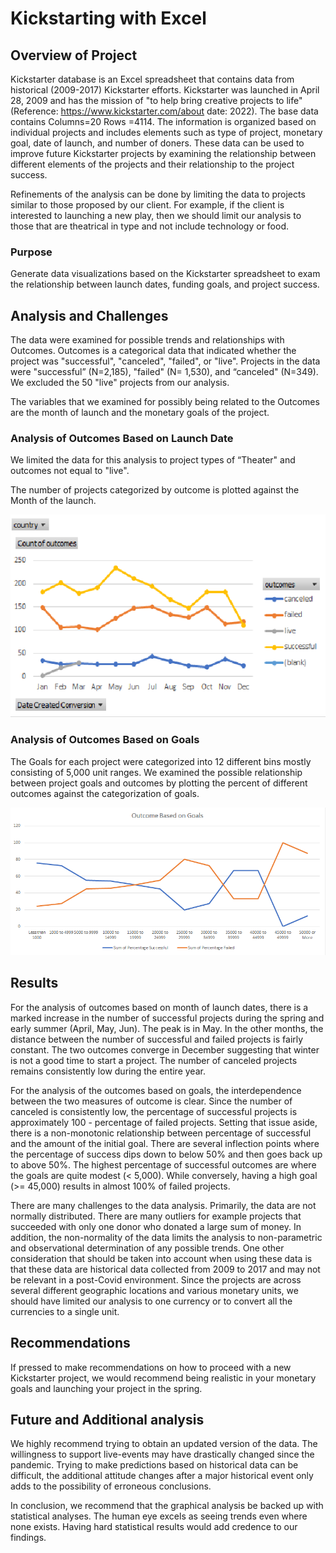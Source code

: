 # Kickstarting with Excel

## Overview of Project

Kickstarter database is an Excel spreadsheet that contains data from historical (2009-2017) Kickstarter efforts. Kickstarter was launched in April 28, 2009 and has the mission of "to help bring creative projects to life" (Reference: https://www.kickstarter.com/about date: 2022).  The base data contains Columns=20 Rows =4114.  The information is organized based on individual projects and includes elements such as type of project, monetary goal, date of launch, and number of doners.  These data can be used to improve future Kickstarter projects by examining the relationship between different elements of the projects and their relationship to the project success.

Refinements of the analysis can be done by limiting the data to projects similar to those proposed by our client.  For example, if the client is interested to launching a new play, then we should limit our analysis to those that are theatrical in type and not include technology or food.

### Purpose

Generate data visualizations based on the Kickstarter spreadsheet to exam the relationship between launch dates, funding goals, and project success.

## Analysis and Challenges

The data were examined for possible trends and relationships with Outcomes.  Outcomes is a categorical data that indicated whether the project was "successful", "canceled", "failed", or "live".  Projects in the data were "successful” (N=2,185), "failed" (N= 1,530), and “canceled" (N=349).  We excluded the 50 "live" projects from our analysis.

The variables that we examined for possibly being related to the Outcomes are the month of launch and the monetary goals of the project.

### Analysis of Outcomes Based on Launch Date

We limited the data for this analysis to project types of “Theater" and outcomes not equal to "live".

The number of projects categorized by outcome is plotted against the Month of the launch.

<img src="https://github.com/CWCroghan/Kickstarter-analysis/blob/main/TimeSeries.png" alt="Line Plot of Month of Launch vrs Outcomes">

### Analysis of Outcomes Based on Goals

The Goals for each project were categorized into 12 different bins mostly consisting of 5,000 unit ranges.  We examined the possible relationship between project goals and outcomes by plotting the percent of different outcomes against the categorization of goals.

<img src="https://github.com/CWCroghan/Kickstarter-analysis/blob/main/Outcomes_vs_Goals.png" alt="Plot of Goals vrs Outcomes">

## Results

For the analysis of outcomes based on month of launch dates, there is a marked increase in the number of successful projects during the spring and early summer (April, May, Jun).  The peak is in May.  In the other months, the distance between the number of successful and failed projects is fairly constant.  The two outcomes converge in December suggesting that winter is not a good time to start a project.  The number of canceled projects remains consistently low during the entire year.

For the analysis of the outcomes based on goals, the interdependence between the two measures of outcome is clear. Since the number of canceled is consistently low, the percentage of successful projects is approximately 100 - percentage of failed projects.  Setting that issue aside, there is a non-monotonic relationship between percentage of successful and the amount of the initial goal.  There are several inflection points where the percentage of success dips down to below 50% and then goes back up to above 50%.  The highest percentage of successful outcomes are where the goals are quite modest (< 5,000).  While conversely, having a high goal (>= 45,000) results in almost 100% of failed projects.

There are many challenges to the data analysis.  Primarily, the data are not normally distributed.  There are many outliers for example projects that succeeded with only one donor who donated a large sum of money.  In addition, the non-normality of the data limits the analysis to non-parametric and observational determination of any possible trends. One other consideration that should be taken into account when using these data is that these data are historical data collected from 2009 to 2017 and may not be relevant in a post-Covid environment. Since the projects are across several different geographic locations and various monetary units, we should have limited our analysis to one currency or to convert all the currencies to a single unit.

## Recommendations

If pressed to make recommendations on how to proceed with a new Kickstarter project, we would recommend being realistic in your monetary goals and launching your project in the spring.

## Future and Additional analysis

We highly recommend trying to obtain an updated version of the data.  The willingness to support live-events may have drastically changed since the pandemic.  Trying to make predictions based on historical data can be difficult, the additional attitude changes after a major historical event only adds to the possibility of erroneous conclusions.

In conclusion, we recommend that the graphical analysis be backed up with statistical analyses.  The human eye excels as seeing trends even where none exists.  Having hard statistical results would add credence to our findings.
